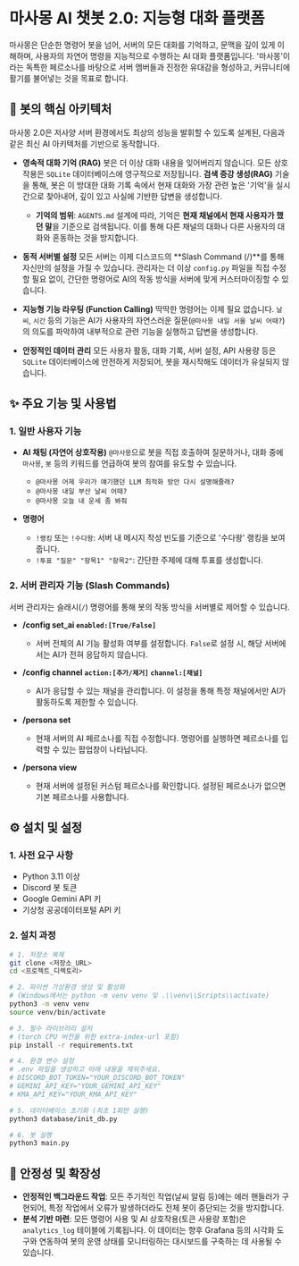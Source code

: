 # 마사몽 AI 챗봇 2.0: 지능형 대화 플랫폼

마사몽은 단순한 명령어 봇을 넘어, 서버의 모든 대화를 기억하고, 문맥을 깊이 있게 이해하며, 사용자의 자연어 명령을 지능적으로 수행하는 AI 대화 플랫폼입니다. '마사몽'이라는 독특한 페르소나를 바탕으로 서버 멤버들과 진정한 유대감을 형성하고, 커뮤니티에 활기를 불어넣는 것을 목표로 합니다.

## 🤖 봇의 핵심 아키텍처

마사몽 2.0은 저사양 서버 환경에서도 최상의 성능을 발휘할 수 있도록 설계된, 다음과 같은 최신 AI 아키텍처를 기반으로 동작합니다.

- **영속적 대화 기억 (RAG)**
  봇은 더 이상 대화 내용을 잊어버리지 않습니다. 모든 상호작용은 `SQLite` 데이터베이스에 영구적으로 저장됩니다. **검색 증강 생성(RAG)** 기술을 통해, 봇은 이 방대한 대화 기록 속에서 현재 대화와 가장 관련 높은 '기억'을 실시간으로 찾아내어, 깊이 있고 사실에 기반한 답변을 생성합니다.
  - **기억의 범위**: `AGENTS.md` 설계에 따라, 기억은 **현재 채널에서 현재 사용자가 했던 말**을 기준으로 검색됩니다. 이를 통해 다른 채널의 대화나 다른 사용자의 대화와 혼동하는 것을 방지합니다.

- **동적 서버별 설정**
  모든 서버는 이제 디스코드의 **Slash Command (/)**를 통해 자신만의 설정을 가질 수 있습니다. 관리자는 더 이상 `config.py` 파일을 직접 수정할 필요 없이, 간단한 명령어로 AI의 작동 방식을 서버에 맞게 커스터마이징할 수 있습니다.

- **지능형 기능 라우팅 (Function Calling)**
  딱딱한 명령어는 이제 필요 없습니다. `날씨`, `시간` 등의 기능은 AI가 사용자의 자연스러운 질문(`@마사몽 내일 서울 날씨 어때?`)의 의도를 파악하여 내부적으로 관련 기능을 실행하고 답변을 생성합니다.

- **안정적인 데이터 관리**
  모든 사용자 활동, 대화 기록, 서버 설정, API 사용량 등은 `SQLite` 데이터베이스에 안전하게 저장되어, 봇을 재시작해도 데이터가 유실되지 않습니다.

## ✨ 주요 기능 및 사용법

### 1. 일반 사용자 기능

- **AI 채팅 (자연어 상호작용)**
  `@마사몽`으로 봇을 직접 호출하여 질문하거나, 대화 중에 `마사몽`, `봇` 등의 키워드를 언급하여 봇의 참여를 유도할 수 있습니다.
  - `@마사몽 어제 우리가 얘기했던 LLM 최적화 방안 다시 설명해줄래?`
  - `@마사몽 내일 부산 날씨 어때?`
  - `@마사몽 오늘 내 운세 좀 봐줘`

- **명령어**
  - `!랭킹` 또는 `!수다왕`: 서버 내 메시지 작성 빈도를 기준으로 '수다왕' 랭킹을 보여줍니다.
  - `!투표 "질문" "항목1" "항목2"`: 간단한 주제에 대해 투표를 생성합니다.

### 2. 서버 관리자 기능 (Slash Commands)

서버 관리자는 슬래시(`/`) 명령어를 통해 봇의 작동 방식을 서버별로 제어할 수 있습니다.

- **/config set_ai `enabled:[True/False]`**
  - 서버 전체의 AI 기능 활성화 여부를 설정합니다. `False`로 설정 시, 해당 서버에서는 AI가 전혀 응답하지 않습니다.

- **/config channel `action:[추가/제거]` `channel:[채널]`**
  - AI가 응답할 수 있는 채널을 관리합니다. 이 설정을 통해 특정 채널에서만 AI가 활동하도록 제한할 수 있습니다.

- **/persona set**
  - 현재 서버의 AI 페르소나를 직접 수정합니다. 명령어를 실행하면 페르소나를 입력할 수 있는 팝업창이 나타납니다.

- **/persona view**
  - 현재 서버에 설정된 커스텀 페르소나를 확인합니다. 설정된 페르소나가 없으면 기본 페르소나를 사용합니다.

## ⚙️ 설치 및 설정

### 1. 사전 요구 사항

- Python 3.11 이상
- Discord 봇 토큰
- Google Gemini API 키
- 기상청 공공데이터포털 API 키

### 2. 설치 과정

```bash
# 1. 저장소 복제
git clone <저장소_URL>
cd <프로젝트_디렉토리>

# 2. 파이썬 가상환경 생성 및 활성화
# (Windows에서는 python -m venv venv 및 .\\venv\\Scripts\\activate)
python3 -m venv venv
source venv/bin/activate

# 3. 필수 라이브러리 설치
# (torch CPU 버전을 위한 extra-index-url 포함)
pip install -r requirements.txt

# 4. 환경 변수 설정
# .env 파일을 생성하고 아래 내용을 채워주세요.
# DISCORD_BOT_TOKEN="YOUR_DISCORD_BOT_TOKEN"
# GEMINI_API_KEY="YOUR_GEMINI_API_KEY"
# KMA_API_KEY="YOUR_KMA_API_KEY"

# 5. 데이터베이스 초기화 (최초 1회만 실행)
python3 database/init_db.py

# 6. 봇 실행
python3 main.py
```

## 🔧 안정성 및 확장성

- **안정적인 백그라운드 작업**: 모든 주기적인 작업(날씨 알림 등)에는 에러 핸들러가 구현되어, 특정 작업에서 오류가 발생하더라도 전체 봇이 중단되는 것을 방지합니다.
- **분석 기반 마련**: 모든 명령어 사용 및 AI 상호작용(토큰 사용량 포함)은 `analytics_log` 테이블에 기록됩니다. 이 데이터는 향후 Grafana 등의 시각화 도구와 연동하여 봇의 운영 상태를 모니터링하는 대시보드를 구축하는 데 사용될 수 있습니다.
